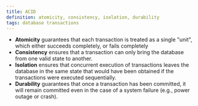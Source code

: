 ```yaml
---
title: ACID
definition: atomicity, consistency, isolation, durability
tags: database transactions
---
```


- **Atomicity** guarantees that each transaction is treated as a single "unit",
  which either succeeds completely, or fails completely
- **Consistency** ensures that a transaction can only bring the database from
  one valid state to another.
- **Isolation** ensures that concurrent execution of transactions leaves the
  database in the same state that would have been obtained if the transactions
  were executed sequentially.
- **Durability** guarantees that once a transaction has been committed, it will
  remain committed even in the case of a system failure (e.g., power outage or
  crash).
